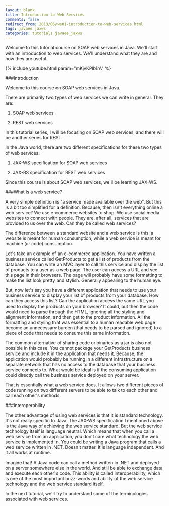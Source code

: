 ```yaml
---           
layout: blank
title: Introduction to Web Services
comments: false
redirect_from: 2013/06/ws01-introduction-to-web-services.html
tags: javaee jaxws
categories: tutorials javaee_jaxws
---
```


Welcome to this tutorial course on SOAP web services in Java. We'll start with an introduction to web services. We'll understand what they are and how they are useful.

{% include youtube.html param="mKjvKPlb1rA" %}

###Introduction

Welcome to this course on SOAP web services in Java.

There are primarily two types of web services we can write in general. They are:

1. SOAP web services

2. REST web services

In this tutorial series, I will be focusing on SOAP web services, and there will be another series for REST.

In the Java world, there are two different specifications for these two types of web services:

1. JAX-WS specification for SOAP web services

2. JAX-RS specification for REST web services

Since this course is about SOAP web services, we'll be learning JAX-WS.

###What is a web service?

A very simple definition is "a service made available over the web". But this is a bit too simplified for a definition. Because, then isn't everything online a web service? We use e-commerce websites to shop. We use social media websites to connect with people. They are, after all, services that are provided to us over the web. Can they be called web services?

The difference between a standard website and a web service is this: a website is meant for human consumption, while a web service is meant for machine (or code) consumption.

Let's take an example of an e-commerce application. You have written a business service called GetProducts to get a list of products from the database. You can write an MVC layer to call this service and display the list of products to a user as a web page. The user can access a URL and see this page in their browsers. The page will probably have some formatting to make the list look pretty and stylish. Generally appealing to the human eye.

But, now let's say you have a different application that needs to use your business service to display your list of products from your database. How can they access this list? Can the application access the same URL you used to display the products on your browser? It could, but then the code would need to parse through the HTML, ignoring all the styling and alignment information, and then get to the product information. All the formatting and styling that was essential to a human readable web page become an unnecessary burden (that needs to be parsed and ignored) to a piece of code that needs to consume this same information.

The common alternative of sharing code or binaries as a jar is also not possible in this case. You cannot package your GetProducts business service and include it in the application that needs it. Because, the application would probably be running in a different infrastructure on a separate network that has no access to the database that your business service connects to. What would be ideal is if the consuming application could directly call the business service deployed on your server.

That is essentially what a web service does. It allows two different pieces of code running on two different servers to be able to talk to each other and call each other's methods.

###Interoperability

The other advantage of using web services is that it is standard technology. It's not really specific to Java. The JAX-WS specification I mentioned above is the Java way of achieving the web service standard. But the web service technology itself is language neutral. Which means that when you call a web service from an application, you don't care what technology the web service is implemented in. You could be writing a Java program that calls a web service written in .NET. Doesn't matter. It is language independent. And it all works at runtime.

Imagine that! A Java code can call a method written in .NET and deployed on a server somewhere else in the world. And still be able to exchange data and execute each other's code. This ability is called interoperability, which is one of the most important buzz-words and ability of the web service technology and the web service standard itself.

In the next tutorial, we'll try to understand some of the terminologies associated with web services.
